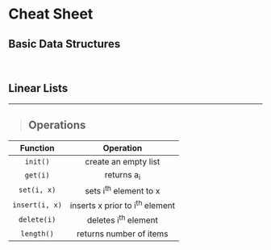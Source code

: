 # **Cheat Sheet**
## **Basic Data Structures**<br/>
<br/>

## **Linear Lists**
---

>## **Operations**<br/>

| Function      | Operation | 
| :---:        |    :----:   | 
| <code>init()</code>      | create an empty list       | 
| <code>get(i)</code>   | returns a<sub>i</sub>      | 
| <code>set(i, x) | sets i<sup>th</sup> element to x |
| <code>insert(i, x) | inserts x prior to i<sup>th</sup> element |
| <code>delete(i)</code> | deletes i<sup>th</sup> element |
| <code>length()</code> | returns number of items |



